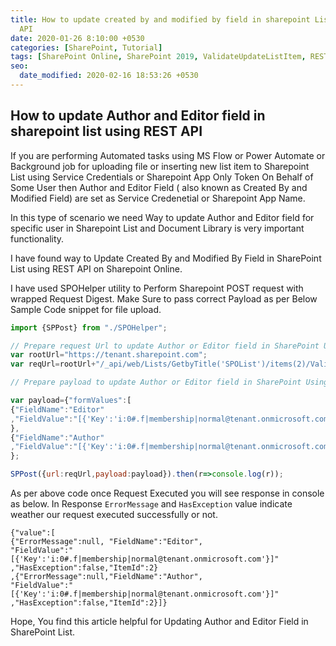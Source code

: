 ```yaml
---
title: How to update created by and modified by field in sharepoint List using REST
  API
date: 2020-01-26 8:10:00 +0530
categories: [SharePoint, Tutorial]
tags: [SharePoint Online, SharePoint 2019, ValidateUpdateListItem, REST API, SPOHelper]
seo:
  date_modified: 2020-02-16 18:53:26 +0530
---
```


## How to update Author and Editor field in sharepoint list using REST API

If you are performing  Automated tasks using MS Flow or Power Automate or Background job for uploading file or inserting new list item to Sharepoint List using Service Credentials or Sharepoint App Only Token On Behalf of Some User then Author and Editor Field (  also known as Created By and Modified Field) are set as Service Credenetial or Sharepoint App Name.

In this type of scenario we need Way to update Author and Editor field for specific user in Sharepoint List and Document Library is very important functionality.

I have found way to Update Created By and Modified By Field in SharePoint List using REST API on Sharepoint Online.

I have used SPOHelper utility to Perform Sharepoint POST request with wrapped Request Digest.
Make Sure to pass correct Payload as per Below Sample Code snippet for file upload.

```js
import {SPPost} from "./SPOHelper";

// Prepare request Url to update Author or Editor field in SharePoint Using REST API as bellow
var rootUrl="https://tenant.sharepoint.com";
var reqUrl=rootUrl+"/_api/web/Lists/GetbyTitle('SPOList')/items(2)/ValidateUpdateListItem()";

// Prepare payload to update Author or Editor field in SharePoint Using REST API as bellow

var payload={"formValues":[
{"FieldName":"Editor"
,"FieldValue":"[{'Key':'i:0#.f|membership|normal@tenant.onmicrosoft.com'}]"
},
{"FieldName":"Author"
,"FieldValue":"[{'Key':'i:0#.f|membership|normal@tenant.onmicrosoft.com'}]"}]
};

SPPost({url:reqUrl,payload:payload}).then(r=>console.log(r));

```
As per above code once Request Executed you will see response in console as below. In Response `ErrorMessage` and `HasException` value indicate weather our request executed successfully or not.

```
{"value":[
{"ErrorMessage":null, "FieldName":"Editor",
"FieldValue":"[{'Key':'i:0#.f|membership|normal@tenant.onmicrosoft.com'}]"
,"HasException":false,"ItemId":2}
,{"ErrorMessage":null,"FieldName":"Author",
"FieldValue":"[{'Key':'i:0#.f|membership|normal@tenant.onmicrosoft.com'}]"
,"HasException":false,"ItemId":2}]}
```

Hope, You find this article helpful for Updating Author and Editor Field in SharePoint  List.


